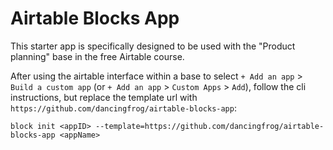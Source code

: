 # Airtable Blocks App

This starter app is specifically designed to be used with the "Product planning" base in the free Airtable course.

After using the airtable interface within a base to select  `+ Add an app` > `Build a custom app` 
(or `+ Add an app` > `Custom Apps` > `Add`), follow the cli instructions, but replace the template url with 
`https://github.com/dancingfrog/airtable-blocks-app`:
    
    block init <appID> --template=https://github.com/dancingfrog/airtable-blocks-app <appName>    
